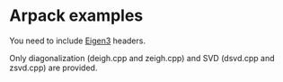 # Arpack examples

You need to include [Eigen3](http://eigen.tuxfamily.org/) headers.

Only diagonalization (deigh.cpp and zeigh.cpp) and SVD (dsvd.cpp and zsvd.cpp)
are provided.
